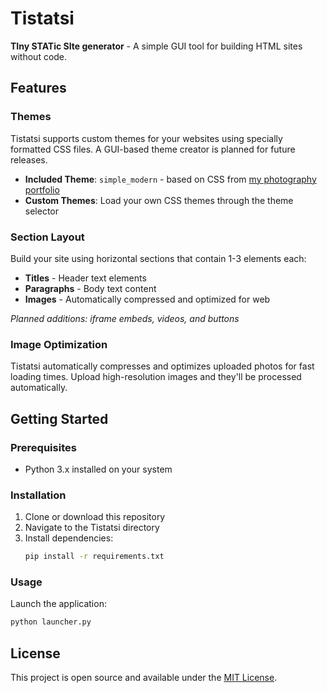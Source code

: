 # Tistatsi

**TIny STATic SIte generator** - A simple GUI tool for building HTML sites without code.

## Features

### Themes
Tistatsi supports custom themes for your websites using specially formatted CSS files. A GUI-based theme creator is planned for future releases.

- **Included Theme**: `simple_modern` - based on CSS from [my photography portfolio](https://squidud.github.io/Photography-Portfolio/)
- **Custom Themes**: Load your own CSS themes through the theme selector

### Section Layout
Build your site using horizontal sections that contain 1-3 elements each:

- **Titles** - Header text elements
- **Paragraphs** - Body text content  
- **Images** - Automatically compressed and optimized for web

*Planned additions: iframe embeds, videos, and buttons*

### Image Optimization
Tistatsi automatically compresses and optimizes uploaded photos for fast loading times. Upload high-resolution images and they'll be processed automatically.

## Getting Started

### Prerequisites
- Python 3.x installed on your system

### Installation

1. Clone or download this repository
2. Navigate to the Tistatsi directory
3. Install dependencies:
   ```bash
   pip install -r requirements.txt
   ```

### Usage

Launch the application:
```bash
python launcher.py
```

## License

This project is open source and available under the [MIT License](LICENSE).